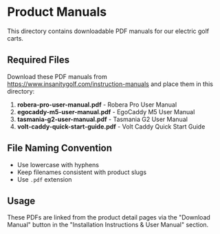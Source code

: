 # Product Manuals

This directory contains downloadable PDF manuals for our electric golf carts.

## Required Files

Download these PDF manuals from https://www.insanitygolf.com/instruction-manuals and place them in this directory:

1. **robera-pro-user-manual.pdf** - Robera Pro User Manual
2. **egocaddy-m5-user-manual.pdf** - EgoCaddy M5 User Manual  
3. **tasmania-g2-user-manual.pdf** - Tasmania G2 User Manual
4. **volt-caddy-quick-start-guide.pdf** - Volt Caddy Quick Start Guide

## File Naming Convention

- Use lowercase with hyphens
- Keep filenames consistent with product slugs
- Use `.pdf` extension

## Usage

These PDFs are linked from the product detail pages via the "Download Manual" button in the "Installation Instructions & User Manual" section.


